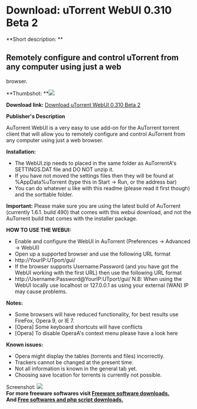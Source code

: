 # Download: uTorrent WebUI 0.310 Beta 2

**Short description: **

## Remotely configure and control uTorrent from any computer using just a web
browser.

  
**Thumbshot: **![](http://www.freewarefiles.com/screenshot/utorrentwebui_md.gif)   
  
**Download link:** [Download uTorrent WebUI 0.310 Beta 2](http://freesoftwares.boysofts.com/Torrent-WebUI-Beta_program_34590.html)  
  

**Publisher's Description**  
  

AuTorrent WebUI is a very easy to use add-on for the AuTorrent torrent client
that will allow you to remotely configure and control AuTorrent from any
computer using just a web browser.

**Installation:**

  * The WebUI.zip needs to placed in the same folder as AuTorrentA's SETTINGS.DAT file and DO NOT unzip it. 
  * If you have not moved the settings files then they will be found at %AppData%uTorrent (type this in Start -> Run, or the address bar) 
  * You can do whatever u like with this readme (please read it first though) and the sorttable folder. 

**Important:** Please make sure you are using the latest build of AuTorrent (currently 1.6.1. build 490) that comes with this webui download, and not the AuTorrent build that comes with the installer package.

**HOW TO USE THE WEBUI:**

  * Enable and configure the WebUI in AuTorrent (Preferences -> Advanced -> WebUI) 
  * Open up a supported browser and use the following URL format 
  * http://YourIP:UTport/gui/ 
  * If the browser supports Username:Password (and you have got the WebUI working with the first URL) then use the following URL format 
  * http://Username:Password@YourIP:UTport/gui/ 
N.B: When using the WebUI locally use localhost or 127.0.0.1 as using your
external (WAN) IP may cause problems.

**Notes:**

  * Some browsers will have reduced functionality, for best results use FireFox, Opera 9, or IE 7. 
  * [Opera] Some keyboard shortcuts will have conflicts 
  * [Opera] To disable OperaA's context menu please have a look here 

**Known issues:**

  * Opera might display the tables (torrents and files) incorrectly. 
  * Trackers cannot be changed at the present time. 
  * Not all information is known in the general tab yet. 
  * Choosing save location for torrents is currently not possible. 

  
  
Screenshot: ![](http://www.freewarefiles.com/screenshot/utorrentwebui.gif)  
**For more freeware softwares visit [Freeware software downloads.](http://freesoftwares.boysofts.com/)**   
**And [Free softwares and php script downloads.](http://www.boysofts.com/)**

